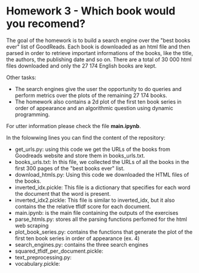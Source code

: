 # Homework 3 - Which book would you recomend?

The goal of the homework is to build a search engine over the "best books ever" list of GoodReads. Each book is downloaded as an html file and then parsed in order to retrieve important informations of the books, like the title, the authors, the publishing date and so on. There are a total of 30 000 html files downloaded and only the 27 174 English books are kept. 

Other tasks: 
* The search engines give the user the opportunity to do queries and perform metrics over the plots of the remaining 27 174 books.
* The homework also contains a 2d plot of the first ten book series in order of appearance and an algorithmic question using dynamic programming.

For utter information please check the file **main.ipynb**.

In the folowwing lines you can find the content of the repository:
* get_urls.py: using this code we get the URLs of the books from Goodreads website and store them in books_urls.txt.
* books_urls.txt: In this file, we collected the URLs of all the books in the first 300 pages of the "best books ever" list.
* download_htmls.py: Using this code we downloaded the HTML files of the books.
* inverted_idx.pickle: This file is a dictionary that specifies for each word the document that the word is present.
* inverted_idx2.pickle: This file is similar to inverted_idx, but it also contains the the relative tfIdf score for each document.
* main.ipynb: is the main file containing the outputs of the exercises
* parse_htmls.py: stores all the parsing functions perfomed for the html web scraping 
* plot_book_series.py: contains the functions that generate the plot of the first ten book series in order of appearance (ex. 4)
* search_engines.py: contains the three search engines
* squared_tfidf_per_document.pickle: 
* text_preprocessing.py:
* vocabulary.pickle:
